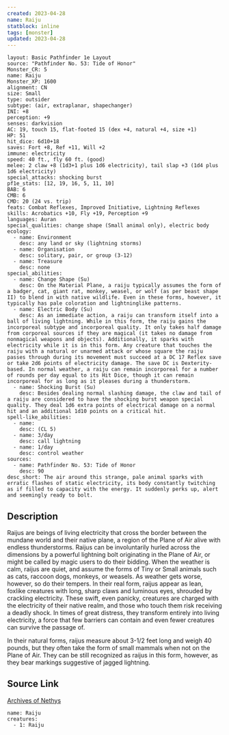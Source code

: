 ```yaml
---
created: 2023-04-28
name: Raiju
statblock: inline
tags: [monster]
updated: 2023-04-28
---
```

```statblock
layout: Basic Pathfinder 1e Layout
source: "Pathfinder No. 53: Tide of Honor"
Monster_CR: 5
name: Raiju
Monster_XP: 1600
alignment: CN
size: Small
type: outsider
subtype: (air, extraplanar, shapechanger)
INI: +8
perception: +9
senses: darkvision
AC: 19, touch 15, flat-footed 15 (dex +4, natural +4, size +1)
HP: 51
hit_dice: 6d10+18
saves: Fort +8, Ref +11, Will +2
immune: electricity
speed: 40 ft., fly 60 ft. (good)
melee: 2 claw +8 (1d3+1 plus 1d6 electricity), tail slap +3 (1d4 plus 1d6 electricity)
special_attacks: shocking burst
pf1e_stats: [12, 19, 16, 5, 11, 10]
BAB: 6
CMB: 6
CMD: 20 (24 vs. trip)
feats: Combat Reflexes, Improved Initiative, Lightning Reflexes
skills: Acrobatics +10, Fly +19, Perception +9
languages: Auran
special_qualities: change shape (Small animal only), electric body
ecology:
  - name: Environment
    desc: any land or sky (lightning storms)
  - name: Organisation
    desc: solitary, pair, or group (3-12)
  - name: Treasure
    desc: none
special_abilities:
  - name: Change Shape (Su)
    desc: On the Material Plane, a raiju typically assumes the form of a badger, cat, giant rat, monkey, weasel, or wolf (as per beast shape II) to blend in with native wildlife. Even in these forms, however, it typically has pale coloration and lightninglike patterns.
  - name: Electric Body (Su)
    desc: As an immediate action, a raiju can transform itself into a ball of living lightning. While in this form, the raiju gains the incorporeal subtype and incorporeal quality. It only takes half damage from corporeal sources if they are magical (it takes no damage from nonmagical weapons and objects). Additionally, it sparks with electricity while it is in this form. Any creature that touches the raiju with a natural or unarmed attack or whose square the raiju passes through during its movement must succeed at a DC 17 Reflex save or take 2d6 points of electricity damage. The save DC is Dexterity-based. In normal weather, a raiju can remain incorporeal for a number of rounds per day equal to its Hit Dice, though it can remain incorporeal for as long as it pleases during a thunderstorm.
  - name: Shocking Burst (Su)
    desc: Besides dealing normal slashing damage, the claw and tail of a raiju are considered to have the shocking burst weapon special quality. They deal 1d6 extra points of electrical damage on a normal hit and an additional 1d10 points on a critical hit.
spell-like_abilities:
  - name:
    desc: (CL 5)
  - name: 3/day
    desc: call lightning
  - name: 1/day
    desc: control weather
sources:
  - name: Pathfinder No. 53: Tide of Honor
    desc: 90
desc_short: The air around this strange, pale animal sparks with erratic flashes of static electricity, its body constantly twitching as if filled to capacity with the energy. It suddenly perks up, alert and seemingly ready to bolt.
```
## Description
Raijus are beings of living electricity that cross the border between the mundane world and their native plane, a region of the Plane of Air alive with endless thunderstorms. Raijus can be involuntarily hurled across the dimensions by a powerful lightning bolt originating in the Plane of Air, or might be called by magic users to do their bidding. When the weather is calm, raijus are quiet, and assume the forms of Tiny or Small animals such as cats, raccoon dogs, monkeys, or weasels. As weather gets worse, however, so do their tempers. In their real form, raijus appear as lean, foxlike creatures with long, sharp claws and luminous eyes, shrouded by crackling electricity. These swift, even panicky, creatures are charged with the electricity of their native realm, and those who touch them risk receiving a deadly shock. In times of great distress, they transform entirely into living electricity, a force that few barriers can contain and even fewer creatures can survive the passage of.

In their natural forms, raijus measure about 3-1/2 feet long and weigh 40 pounds, but they often take the form of small mammals when not on the Plane of Air. They can be still recognized as raijus in this form, however, as they bear markings suggestive of jagged lightning.
## Source Link
[Archives of Nethys](https://aonprd.com/MonsterDisplay.aspx?ItemName=Raiju)
```encounter-table
name: Raiju
creatures:
  - 1: Raiju
```
